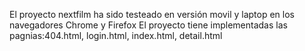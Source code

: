 El proyecto nextfilm ha sido testeado en versión movil y laptop en los navegadores Chrome y Firefox
El proyecto tiene implementadas las pagnias:404.html, login.html, index.html, detail.html
